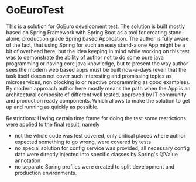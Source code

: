 # GoEuroTest

This is a solution for GoEuro development test. The solution is built mostly based on Spring Framework with Spring Boot
as a tool for creating stand-alone, production grade Spring based Application. The author is fully aware of the fact,
that using Spring for such an easy stand-alone App might be a bit of overhead here, but the idea keeping in mind while
working on this test was to demonstrate the ability of author not to do some pure java programming or having core java
knowledge, but to present the way author sees the modern web based apps must be built now-a-days (even that the task
itself doesn not cover such interesting and promissing topics as microservices, non blocking io or reactive programming
as good examples). By modern approach author here mostly means the path when the App is an architectural composite of
different well tested, approved by IT community and production ready components. Which allows to make the solution to
get up and running as quickly as possible.

Restrictions: Having certain time frame for doing the test some restrictions were applied to the final result, namely
* not the whole code was test covered, only critical places where author expected something to go wrong, were covered by tests
* no special solution for config service was provided, all necessary config data were directly injected into specific classes by Spring's @Value annotation
* no separate Spring profiles were created to split development and production environments.
